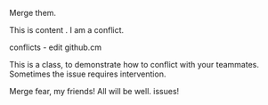 Merge them.

This is content . I am a conflict.

 conflicts - edit github.cm

This is a class, to demonstrate how to conflict with your teammates. Sometimes the issue requires intervention.

Merge fear, my friends! All will be well. issues!